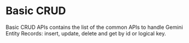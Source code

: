 # Basic CRUD

Basic CRUD APIs contains the list of the common APIs to handle Gemini Entity Records: insert, update, delete and get by id or logical key.
